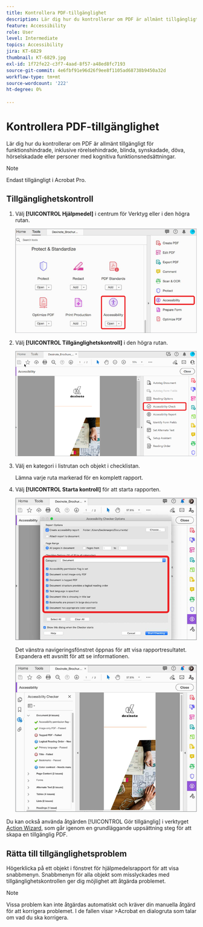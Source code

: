 ```yaml
---
title: Kontrollera PDF-tillgänglighet
description: Lär dig hur du kontrollerar om PDF är allmänt tillgängligt för funktionshindrade
feature: Accessibility
role: User
level: Intermediate
topics: Accessibility
jira: KT-6829
thumbnail: KT-6829.jpg
exl-id: 1f72fe22-c3f7-4aad-8f57-a48ed8fc7193
source-git-commit: 4e6fbf91e96d26f9ee8f1105ad68738b9450a32d
workflow-type: tm+mt
source-wordcount: '222'
ht-degree: 0%

---
```


# Kontrollera PDF-tillgänglighet

Lär dig hur du kontrollerar om PDF är allmänt tillgängligt för funktionshindrade, inklusive rörelsehindrade, blinda, synskadade, döva, hörselskadade eller personer med kognitiva funktionsnedsättningar.

>[!NOTE]
>
>Endast tillgängligt i Acrobat Pro.

## Tillgänglighetskontroll

1. Välj **[!UICONTROL Hjälpmedel]** i centrum för Verktyg eller i den högra rutan.

   ![Tillgänglighetssteg 1](../assets/Accessibility_1.png)

1. Välj **[!UICONTROL Tillgänglighetskontroll]** i den högra rutan.

   ![Tillgänglighetssteg 2](../assets/Accessibility_2.png)

1. Välj en kategori i listrutan och objekt i checklistan.

   Lämna varje ruta markerad för en komplett rapport.

1. Välj **[!UICONTROL Starta kontroll]** för att starta rapporten.

   ![Tillgänglighetssteg 3](../assets/Accessibility_3.png)

   Det vänstra navigeringsfönstret öppnas för att visa rapportresultatet. Expandera ett avsnitt för att se informationen.

   ![Tillgänglighetssteg 4](../assets/Accessibility_4.png)

Du kan också använda åtgärden [!UICONTROL Gör tillgänglig] i verktyget [Action Wizard](https://experienceleague.adobe.com/docs/document-cloud-learn/acrobat-learning/advanced-tasks/action.html), som går igenom en grundläggande uppsättning steg för att skapa en tillgänglig PDF.

## Rätta till tillgänglighetsproblem

Högerklicka på ett objekt i fönstret för hjälpmedelsrapport för att visa snabbmenyn. Snabbmenyn för alla objekt som misslyckades med tillgänglighetskontrollen ger dig möjlighet att åtgärda problemet.

>[!NOTE]
>
>Vissa problem kan inte åtgärdas automatiskt och kräver din manuella åtgärd för att korrigera problemet. I de fallen visar >Acrobat en dialogruta som talar om vad du ska korrigera.
